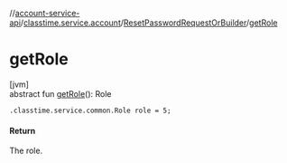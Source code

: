//[account-service-api](../../../index.md)/[classtime.service.account](../index.md)/[ResetPasswordRequestOrBuilder](index.md)/[getRole](get-role.md)

# getRole

[jvm]\
abstract fun [getRole](get-role.md)(): Role

`.classtime.service.common.Role role = 5;`

#### Return

The role.
